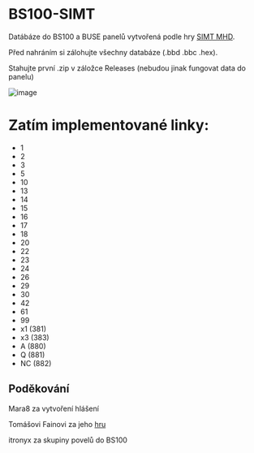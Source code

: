# BS100-SIMT
Datábáze do BS100 a BUSE panelů vytvořená podle hry [SIMT MHD](https://simt-mhd.net/).

Před nahráním si zálohujte všechny databáze (.bbd .bbc .hex).

Stahujte první .zip v záložce Releases (nebudou jinak fungovat data do panelu)

![image](https://simt-mhd.net/img/upload/linky_100max.png)

# Zatím implementované linky:
- 1
- 2
- 3
- 5
- 10
- 13
- 14
- 15
- 16
- 17
- 18
- 20
- 22
- 23
- 24
- 26
- 29
- 30
- 42
- 61
- 99
- x1 (381)
- x3 (383)
- A (880)
- Q (881)
- NC (882)


## Poděkování

Mara8 za vytvoření hlášení

Tomášovi Fainovi za jeho [hru](https://simt-mhd.net/)

itronyx za skupiny povelů do BS100